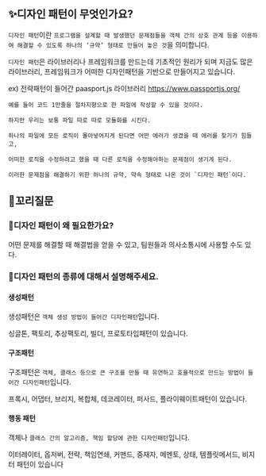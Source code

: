 ## ✨디자인 패턴이 무엇인가요?

`디자인 패턴`이란 `프로그램을 설계할 때 발생했던 문제점들을 객체 간의 상호 관계 등을 이용하여 해결할 수 있도록 하나의 ‘규약’ 형태로 만들어 놓은 것`을 의미합니다.

`디자인 패턴`은 라이브러리나 프레임워크를 만드는데 기초적인 원리가 되며 지금도 많은 라이브러리, 프레임워크가 어떠한 디자인패턴을 기반으로 만들어지고 있습니다.

ex) 전략패턴이 들어간 paasport.js 라이브러리 https://www.passportjs.org/

```
예를 들어 코드 1만줄을 절차지향으로 한 파일에 작성할 수 있을 것이다.

하지만 우리는 보통 파일 따로 따로 모듈화를 시킨다.

하나의 파일에 모든 로직이 몰아넣어지게 된다면 어떤 에러가 생겼을 때 에러를 찾기가 힘들고,

어떠한 로직을 수정하려고 했을 때 다른 로직을 수정해야하는 문제점이 생기게 된다.

이러한 문제점을 해결하기 위한 하나의 규약, 약속 형태로 나온 것이 `디자인 패턴`이다.
```

## 🔁꼬리질문

### 🤔디자인 패턴이 왜 필요한가요?

어떤 문제를 해결할 때 해결법을 얻을 수 있고, 팀원들과 의사소통시에 사용할 수도 있다.

### 🤔디자인 패턴의 종류에 대해서 설명해주세요.

#### 생성패턴

생성패턴은 `객체 생성 방법이 들어간 디자인패턴`입니다.

싱글톤, 팩토리, 추상팩토리, 빌더, 프로토타입패턴이 있습니다.

#### 구조패턴

구조패턴은 `객체, 클래스 등으로 큰 구조를 만들 때 유연하고 효율적으로 만드는 방법이 들어간 디자인패턴`입니다.

프록시, 어댑터, 브리지, 복합체, 데코레이터, 퍼사드, 플라이웨이트패턴이 있습니다.

#### 행동 패턴

객체나 `클래스 간의 알고리즘, 책임 할당에 관한 디자인패턴`입니다.

이터레이터, 옵저버, 전략, 책임연쇄, 커맨드, 중재자, 메멘토, 상태, 템플릿메서드, 비지터 패턴이 있습니다
